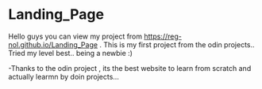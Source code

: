﻿# Landing_Page
Hello guys you can view my project from https://reg-nol.github.io/Landing_Page .
This is my first project from the odin projects..
Tried my level best.. being a newbie :)

-Thanks to the odin project , its the best website to learn from scratch and actually learmn by doin projects...
